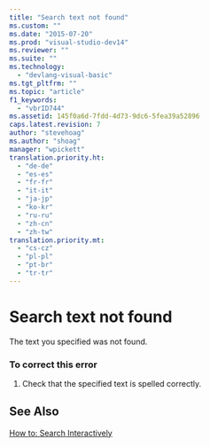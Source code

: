 ```yaml
---
title: "Search text not found"
ms.custom: ""
ms.date: "2015-07-20"
ms.prod: "visual-studio-dev14"
ms.reviewer: ""
ms.suite: ""
ms.technology: 
  - "devlang-visual-basic"
ms.tgt_pltfrm: ""
ms.topic: "article"
f1_keywords: 
  - "vbrID744"
ms.assetid: 145f0a6d-7fdd-4d73-9dc6-5fea39a52896
caps.latest.revision: 7
author: "stevehoag"
ms.author: "shoag"
manager: "wpickett"
translation.priority.ht: 
  - "de-de"
  - "es-es"
  - "fr-fr"
  - "it-it"
  - "ja-jp"
  - "ko-kr"
  - "ru-ru"
  - "zh-cn"
  - "zh-tw"
translation.priority.mt: 
  - "cs-cz"
  - "pl-pl"
  - "pt-br"
  - "tr-tr"
---
```

# Search text not found
The text you specified was not found.  
  
### To correct this error  
  
1.  Check that the specified text is spelled correctly.  
  
## See Also  
 [How to: Search Interactively](http://msdn.microsoft.com/en-us/e9fdbfab-bd59-401a-92d3-7ce1652b243c)